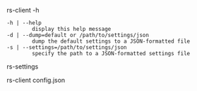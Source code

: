 rs-client -h

    -h | --help
            display this help message
    -d | --dump=default or /path/to/settings/json
            dump the default settings to a JSON-formatted file
    -s | --settings=/path/to/settings/json
            specify the path to a JSON-formatted settings file

rs-settings

rs-client config.json